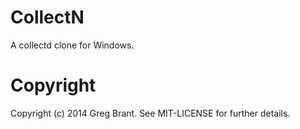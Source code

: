 # CollectN #
A collectd clone for Windows.

# Copyright

Copyright (c) 2014 Greg Brant. See MIT-LICENSE for further details.
